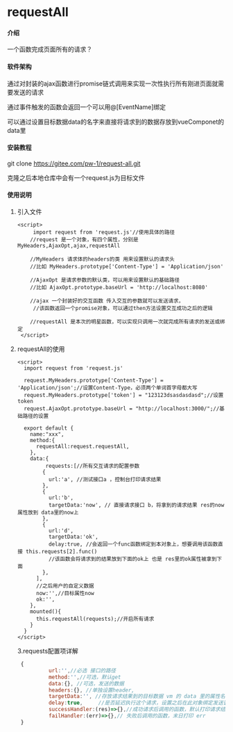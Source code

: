 # requestAll

#### 介绍
一个函数完成页面所有的请求？

#### 软件架构

通过对封装的ajax函数进行promise链式调用来实现一次性执行所有刚进页面就需要发送的请求

通过事件触发的函数会返回一个可以用@[EventName]绑定

可以通过设置目标数据data的名字来直接将请求到的数据存放到vueComponet的data里

#### 安装教程

git clone https://gitee.com/pw-1/request-all.git

克隆之后本地仓库中会有一个request.js为目标文件

#### 使用说明

1. 引入文件

   ```vue
   <script>
   		import request from 'request.js'//使用具体的路径
       //request 是一个对象，有四个属性，分别是 MyHeaders,AjaxOpt,ajax,requestAll
     
       //MyHeaders 请求体的headers的类 用来设置默认的请求头 
       //比如 MyHeaders.prototype['Content-Type'] = 'Application/json'
     
       //AjaxOpt 是请求参数的默认类，可以用来设置默认的基础路径 
       //比如 AjaxOpt.prototype.baseUrl = 'http://localhost:8080'
     
       //ajax 一个封装好的交互函数 传入交互的参数就可以发送请求，
     	//该函数返回一个promise对象，可以通过then方法设置交互成功之后的逻辑
     
       //requestAll 是本次的明星函数，可以实现只调用一次就完成所有请求的发送或绑定
   	</script>
   ```

   
2. requestAll的使用

   ```vue
   <script>
     import request from 'request.js'
     
     request.MyHeaders.prototype['Content-Type'] = 'Application/json';//设置Content-Type，必须两个单词首字母都大写
     request.MyHeaders.prototype['token'] = "123123dsasdasdasd";//设置token
     request.AjaxOpt.prototype.baseUrl = "http://localhost:3000/";//基础路径的设置
     
     export default {
       name:"xxx",
       method:{
         requestAll:request.requestAll,
       },
       data:{
   			requests:[//所有交互请求的配置参数
           {
             url:'a', //测试接口a ，控制台打印请求结果
           },
           {
             url:'b',
             targetData:'now', // 直接请求接口 b，将拿到的请求结果 res的now 属性放到 data里的now上
           },
           {
             url:'d',
             targetData:'ok',
             delay:true, //会返回一个func函数绑定到本对象上，想要调用该函数直接 this.requests[2].func()
             //该函数会将请求到的结果放到下面的ok上 也是 res里的ok属性被拿到下面
           },
         ],
         //之后用户的自定义数据
         now:'',//目标属性now
         ok:'',
       },
       mounted(){
         this.requestAll(requests);//开启所有请求
       }
     }
   </script>
   ```

   

   3.requests配置项详解

   ```js
    {
             url:'',//必选 接口的路径
             method:'',//可选，默认get
             data:{}, //可选，发送的数据
             headers:{}, //单独设置header, 
             targetData:'', //存放请求结果到的目标数据 vm 的 data 里的属性名
             delay:true,	 //是否延迟执行这个请求，设置之后在此对象绑定发送该请求的函数
             successHandler:(res)=>{},//成功请求后调用的函数，默认打印请求结果
             failHandler:(err)=>{},// 失败后调用的函数，末日打印 err
    }
   ```

   

